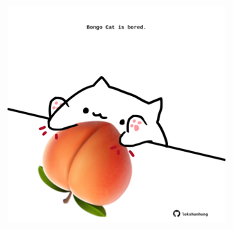 <!-- built at 02/04/2024, 23:00:36 UTC -->
<p align="center">
  <img width="500" height="500" src="./ReadmeImage.svg">
</p>
